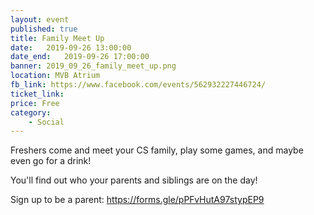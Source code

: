```yaml
---
layout: event
published: true
title: Family Meet Up
date:   2019-09-26 13:00:00
date_end:   2019-09-26 17:00:00
banner: 2019_09_26_family_meet_up.png
location: MVB Atrium
fb_link: https://www.facebook.com/events/562932227446724/
ticket_link:
price: Free
category:
    - Social
---
```


Freshers come and meet your CS family, play some games, and maybe even go for a drink!

You'll find out who your parents and siblings are on the day!

Sign up to be a parent: https://forms.gle/pPFvHutA97stypEP9
